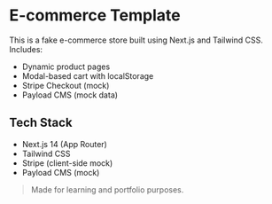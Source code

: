 # E-commerce Template

This is a fake e-commerce store built using Next.js and Tailwind CSS. Includes:
- Dynamic product pages
- Modal-based cart with localStorage
- Stripe Checkout (mock)
- Payload CMS (mock data)

## Tech Stack

- Next.js 14 (App Router)
- Tailwind CSS
- Stripe (client-side mock)
- Payload CMS (mock)

> Made for learning and portfolio purposes.
